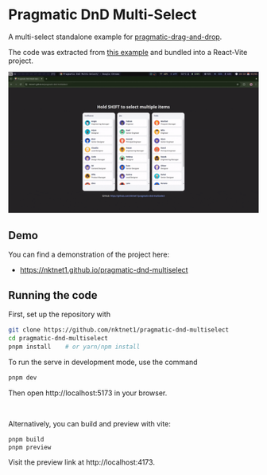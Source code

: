 # Pragmatic DnD Multi-Select

A multi-select standalone example for [pragmatic-drag-and-drop](https://github.com/atlassian/pragmatic-drag-and-drop).

The code was extracted from [this example](https://github.com/atlassian/pragmatic-drag-and-drop/blob/967082b9c01ad5161ea78867417f7e697fb9ee9d/packages/documentation/examples/board-with-multi-drag.tsx) and bundled into a React-Vite project.

![Showcase GIF](/docs/assets/showcase.gif)

## Demo

You can find a demonstration of the project here:
- https://nktnet1.github.io/pragmatic-dnd-multiselect

## Running the code

First, set up the repository with

```sh
git clone https://github.com/nktnet1/pragmatic-dnd-multiselect
cd pragmatic-dnd-multiselect
pnpm install    # or yarn/npm install
```

To run the serve in development mode, use the command
```sh
pnpm dev
```

Then open http://localhost:5173 in your browser.

<br />

Alternatively, you can build and preview with vite:

```
pnpm build
pnpm preview
```

Visit the preview link at http://localhost:4173.